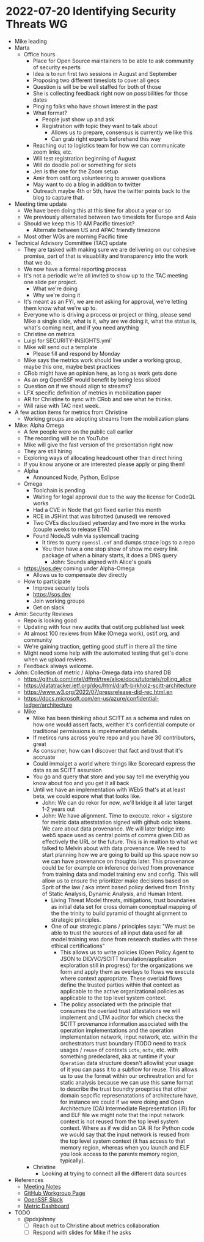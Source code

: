 # 2022-07-20 Identifying Security Threats WG

- Mike leading
- Marta
  - Office hours
    - Place for Open Source maintainers to be able to ask community of security experts
    - Idea is to run first two sessions in August and September
    - Proposing two different timeslots to cover all geos
    - Question is will be be well staffed for both of those
    - She is collecting feedback right now on possibilities for those dates
    - Pinging folks who have shown interest in the past
    - What format?
      - People just show up and ask
      - Registration with topic they want to talk about
        - Allows us to prepare, consensus is currently we like this
        - Can grab right experts beforehand this way
    - Reaching out to logistics team for how we can communicate
      zoom links, etc.
    - Will test registration beginning of August
    - Will do doodle poll or something for slots
    - Jen is the one for the Zoom setup
    - Amir from ostif.org volunteering to answer questions
    - May want to do a blog in addition to twitter
    - Outreach maybe 4th or 5th, have the twitter points back
      to the blog to capture that.
- Meeting time update
  - We have been doing this at this time for about a year or so
  - We previously alternated between two timeslots for Europe and Asia
  - Should we keep this 10 AM Pacific timeslot?
    - Alternate between US and APAC friendly timezone
  - Most other WGs are morning Pacific time
- Technical Advisory Committee (TAC) update
  - They are tasked with making sure we are delivering on our
    cohesive promise, part of that is visuabliity and transparency
    into the work that we do.
  - We now have a formal reporting process
  - It's not a periodic we're all invited to show up to the TAC meeting
    one slide per project.
     - What we're doing
     - Why we're doing it
  - It's meant as an FYI, we are not asking for approval, we're letting them
    know what we're up to.
  - Everyone who is driving a process or project or thing, please send Mike
    a single slide, what is it, why are we doing it, what the status is,
    what's coming next, and if you need anything
  - Christine on metrics
  - Luigi for SECURITY-INSIGHTS.yml`
  - Mike will send out a template
    - Please fill and respond by Monday
  - Mike says the metrics work should live under a working group, maybe this one, maybe best practices
  - CRob might have an opinion here, as long as work gets done
  - As an org OpenSSF would benefit by being less siloed
  - Question on if we should align to streams?
  - LFX specific definition of metrics in mobilization paper
  - AR for Christine to sync with CRob and see what he thinks.
  - Will raise with TAC next week.
- A few action items for metrics from Christine
  - Working groups are adopting streams from the mobilization plans
- Mike: Alpha Omega
  - A few people were on the public call earlier
  - The recording will be on YouTube
  - Mike will give the fast version of the presentation right now
  - They are still hiring
  - Exploring ways of allocating headcount other than direct hiring
  - If you know anyone or are interested please apply or ping them!
  - Alpha
    - Announced Node, Python, Eclipse
  - Omega
    - Toolchain is pending
    - Waiting for legal approval due to the way the license for CodeQL works
    - Had a CVE in Node that got fixed earlier this month
    - RCE in JSHint that was bitrotted (unused) we removed
    - Two CVEs discloudsed yetserday and two more in the works (couple weeks to release ETA)
    - Found NodeJS vuln via systemcall tracing
      - It tires to query `openssl.cnf` and dumps strace logs to a repo
      - You then have a one stop show of show me every link package of when a binary starts, it does a DNS query
        - John: Sounds aligned with Alice's goals
  - https://sos.dev coming under Alpha-Omega
    - Allows us to compensate dev directly
  - How to participate
    - Improve security tools
    - https://sos.dev
    - Join working groups
    - Get on slack
- Amir: Security Reviews
  - Repo is looking good
  - Updating with four new audits that ostif.org published last week
  - At almost 100 reviews from Mike (Omega work), ostif.org, and community
  - We're gaining traction, getting good stuff in there all the time
  - Might need some help with the automated testing that get's done
    when we upload reviews.
  - Feedback always welcome.
- John: Collection of metric / Alpha-Omega data into shared DB
  - https://github.com/intel/dffml/tree/alice/docs/tutorials/rolling_alice
  - https://datatracker.ietf.org/doc/html/draft-birkholz-scitt-architecture
  - https://www.w3.org/2022/07/pressrelease-did-rec.html.en
  - https://docs.microsoft.com/en-us/azure/confidential-ledger/architecture
  - Mike
    - Mike has been thinking about SCITT as a schema and rules on how one would assert facts, weither it's confidential compute or traditional permissions is impelmenetation details.
    - If metircs runs across you're repo and you have 30 contributors, great
    - As consumer, how can I discover that fact and trust that it's accruate
    - Could immaiget a world where things like Scorecard express the data as as SCITT assursion
    - You go and query that store and you say tell me everythig you know about foo and you get it all back
    - Until we have an implementation with WEb5 that's at at least beta, we could expore what that looks like.
      - John: We can do rekor for now, we'll bridge it all later target 1-2 years out
      - John: We have alignment. Time to execute. rekor + sigstore for metric data atteststation signed with github odic tokens. We care about data provenance. We will later bridge into web5 space used as central points of comms given DID as effectively  the URL or the future. This is in realtion to what we talked to Melvin about with data provenance. We need to start planning how we are going to build up this space now so we can have provenance on thoughts later. This provenance could be for example on inference derived from provenance from training data and model training env and config. This will allow us to ensure the prioritizer make decisions based on Sprit of the law / aka intent based policy derived from Trinity of Static Analysis, Dynamic Analysis, and Human Intent.
        - Living Threat Model threats, mitigations, trust boundaries as initial data set for cross domain conceptual mapping of the the trinity to build pyramid of thought alignment to strategic principles.
        - One of our strategic plans / principles says: "We must be able to trust the sources of all input data used for all model training was done from research studies with these ethical certifications"
          - This allows us to write policies (Open Policy Agent to JSON to DID/VC/SCITT translation/application exploration still in progress) for the organizations we form and apply them as overlays to flows we execute where context appropriate. These overlaid flows define the trusted parties within that context as applicable to the active organizational policies as applicable to the top level system context.
          - The policy associated with the principle that consumes the overlaid trust attestations we will implement and LTM auditor for which checks the SCITT provenance information associated with the operation implementations and the operation implementation network, input network, etc. within the orchestrators trust boundary (TODO need to track usages / `reuse` of contexts `ictx`, `nctx`, etc. with something predeclared, aka at runtime if your `Operation` data structure doesn't allowlist your usage of it you can pass it to a subflow for reuse. This allows us to use the format within our orchrestration and for static analysis because we can use this same format to describe the trust boundry proeprties that other domain sepcific represenatations of architecture have, for instance we could if we were doing and Open Architecture (OA) Intermediate Representation (IR) for and ELF file we might note that the input network context is not reused from the top level system context. Where as if we did an OA IR for Python code we would say that the input network is reused from the top level system context (it has access to that memory region, whereas when you launch and ELF you look access to the parents memory region, typically).
    - Christine
      - Looking at trying to connect all the different data sources
- References
  - [Meeting Notes](https://docs.google.com/document/d/1AfI0S6VjBCO0ZkULCYZGHuzzW8TPqO3zYxRjzmKvUB4/edit?usp=sharing)
  - [GitHub Workgroup Page](https://github.com/ossf/wg-identifying-security-threats)
  - [OpenSSF Slack](https://slack.openssf.org)
  - [Metric Dashboard](https://metrics.openssf.org)
- TODO
  - @pdxjohnny
    - [ ] Reach out to Christine about metrics collaboration
    - [ ] Respond with slides for Mike if he asks